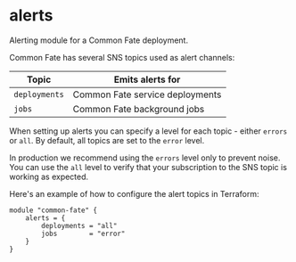 # alerts

Alerting module for a Common Fate deployment.

Common Fate has several SNS topics used as alert channels:

| Topic         | Emits alerts for                |
| ------------- | ------------------------------- |
| `deployments` | Common Fate service deployments |
| `jobs`        | Common Fate background jobs     |

When setting up alerts you can specify a level for each topic - either `errors` or `all`. By default, all topics are set to the `error` level.

In production we recommend using the `errors` level only to prevent noise. You can use the `all` level to verify that your subscription to the SNS topic is working as expected.

Here's an example of how to configure the alert topics in Terraform:

```hcl
module "common-fate" {
    alerts = {
        deployments = "all"
        jobs        = "error"
    }
}
```
